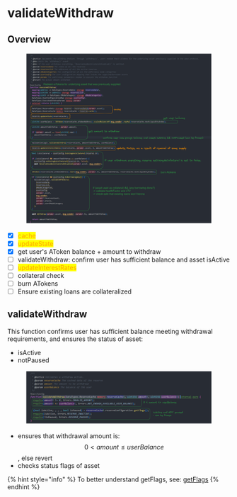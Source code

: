 # validateWithdraw

## Overview

<figure><img src="../../.gitbook/assets/image (50).png" alt=""><figcaption></figcaption></figure>

* [x] <mark style="color:orange;">cache</mark>
* [x] <mark style="color:orange;">updateState</mark>
* [x] get user's AToken balance + amount to withdraw
* [ ] validateWithdraw: confirm user has sufficient balance and asset isActive
* [ ] <mark style="color:orange;">updateInterestRates</mark>
* [ ] collateral check
* [ ] burn ATokens
* [ ] Ensure existing loans are collateralized

## validateWithdraw

This function confirms user has sufficient balance meeting withdrawal requirements, and ensures the status of asset:

* isActive
* notPaused

<figure><img src="../../.gitbook/assets/image (32).png" alt=""><figcaption></figcaption></figure>

* ensures that withdrawal amount is: $$0 < amount \leq userBalance$$, else revert
* checks status flags of asset

{% hint style="info" %}
To better understand getFlags, see: [getFlags](../common-functions/getflags.md)
{% endhint %}

